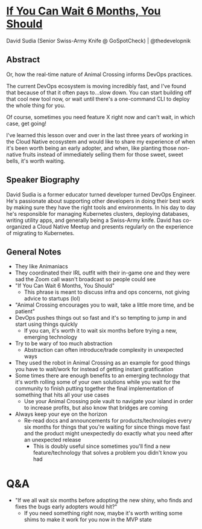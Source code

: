# [If You Can Wait 6 Months, You Should](https://desertedisland.club/agenda/#davidsudia)

David Sudia (Senior Swiss-Army Knife @ GoSpotCheck) | @thedevelopnik

## Abstract

Or, how the real-time nature of Animal Crossing informs DevOps practices.

The current DevOps ecosystem is moving incredibly fast, and I've found that because of that it often pays to…slow down. You can start building off that cool new tool now, or wait until there's a one-command CLI to deploy the whole thing for you.

Of course, sometimes you need feature X right now and can't wait, in which case, get going!

I've learned this lesson over and over in the last three years of working in the Cloud Native ecosystem and would like to share my experience of when it's been worth being an early adopter, and when, like planting those non-native fruits instead of immediately selling them for those sweet, sweet bells, it's worth waiting.

## Speaker Biography

David Sudia is a former educator turned developer turned DevOps Engineer. He's passionate about supporting other developers in doing their best work by making sure they have the right tools and environments. In his day to day he's responsible for managing Kubernetes clusters, deploying databases, writing utility apps, and generally being a Swiss-Army knife. David has co-organized a Cloud Native Meetup and presents regularly on the experience of migrating to Kubernetes.

## General Notes

- They like Animaniacs
- They coordinated their IRL outfit with their in-game one and they were sad the Zoom call wasn't broadcast so people could see
- "If You Can Wait 6 Months, You Should"
	- This phrase is meant to discuss infra and ops concerns, not giving advice to startups (lol)
- "Animal Crossing encourages you to wait, take a little more time, and be patient"
- DevOps pushes things out so fast and it's so tempting to jump in and start using things quickly
	- If you can, it's worth it to wait six months before trying a new, emerging technology
- Try to be wary of too much abstraction
	- Abstraction can often introduce/trade complexity in unexpected ways
- They used the robot in Animal Crossing as an example for good things you have to wait/work for instead of getting instant gratification
- Some times there are enough benefits to an emerging technology that it's worth rolling some of your own solutions while you wait for the community to finish putting together the final implementation of something that hits all your use cases
	- Use your Animal Crossing pole vault to navigate your island in order to increase profits, but also know that bridges are coming
- Always keep your eye on the horizon
	- Re-read docs and announcements for products/technologies every six months for things that you're waiting for since things move fast and the product might unexpectedly do exactly what you need after an unexpected release
		- This is doubly useful since sometimes you'll find a new feature/technology that solves a problem you didn't know you had

# Q&A

- "If we all wait six months before adopting the new shiny, who finds and fixes the bugs early adopters would hit?"
	- If you need something right now, maybe it's worth writing some shims to make it work for you now in the MVP state
